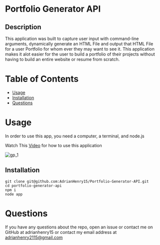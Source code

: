 # Portfolio Generator API

## Description
This application was built to capture user input with command-line arguments, dynamically generate an HTML File and output that HTML File for a user Portfolio for whom ever they may want to see it. This application makes it alot easier for the user to build a portfolio of their projects without having to build an entire website or resume from scratch.

# Table of Contents

- [Usage](#usage)
- [Installation](#installation)
- [Questions](#questions)

# Usage

In order to use this app, you need a computer, a terminal, and node.js

Watch This [Video](https://youtu.be/bjM-4c8beqY) for how to use this application

![gp_1](https://user-images.githubusercontent.com/95331448/163872019-9c717cc8-9e3a-444c-a19b-ace112487a2c.png)

## Installation

```
git clone git@github.com:AdrianHenry15/Portfolio-Generator-API.git
cd portfolio-generator-api
npm i
node app
```

# Questions

If you have any questions about the repo, open an issue or contact me on GitHub at adrianhenry15 or contact my email address at adrianhenry2115@gmail.com

